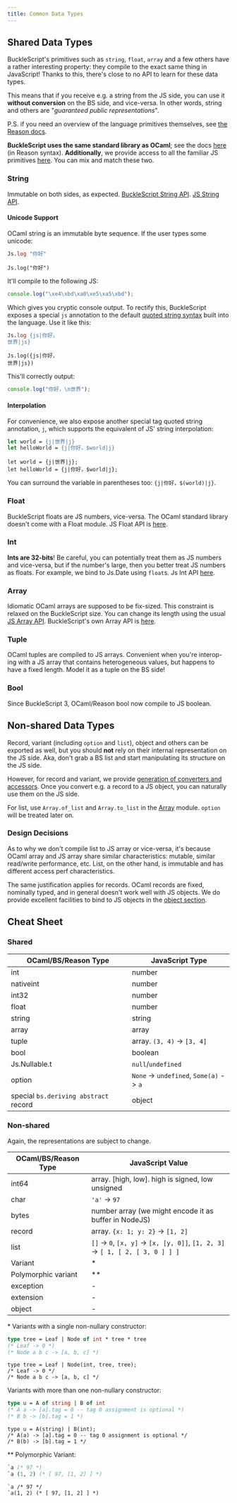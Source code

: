 ```yaml
---
title: Common Data Types
---
```


## Shared Data Types

BuckleScript's primitives such as `string`, `float`, `array` and a few others have a rather interesting property: they compile to the exact same thing in JavaScript! Thanks to this, there's close to no API to learn for these data types.

This means that if you receive e.g. a string from the JS side, you can use it **without conversion** on the BS side, and vice-versa. In other words, string and others are "_guaranteed public representations_".

P.S. if you need an overview of the language primitives themselves, see [the Reason docs](https://reasonml.github.io/docs/en/overview.html).

**BuckleScript uses the same standard library as OCaml**; see the docs [here](https://reasonml.github.io/api/) (in Reason syntax). **Additionally**, we provide access to all the familiar JS primitives [here](https://bucklescript.github.io/bucklescript/api/Js). You can mix and match these two.

### String

Immutable on both sides, as expected. [BuckleScript String API](https://reasonml.github.io/api/String.html). [JS String API](https://bucklescript.github.io/bucklescript/api/Js.String.html).

#### Unicode Support

OCaml string is an immutable byte sequence. If the user types some unicode:

```ocaml
Js.log "你好"
```

```reason
Js.log("你好")
```

It'll compile to the following JS:

```js
console.log("\xe4\xbd\xa0\xe5\xa5\xbd");
```

Which gives you cryptic console output. To rectify this, BuckleScript exposes a special `js` annotation to the default [quoted string syntax](https://reasonml.github.io/docs/en/string-and-char.html#quoted-string) built into the language. Use it like this:

```ocaml
Js.log {js|你好，
世界|js}
```

```reason
Js.log({js|你好，
世界|js})
```

This'll correctly output:

```js
console.log("你好，\n世界");
```

#### Interpolation

For convenience, we also expose another special tag quoted string annotation, `j`, which supports the equivalent of JS' string interpolation:

```ocaml
let world = {j|世界|j}
let helloWorld = {j|你好，$world|j}
```

```reason
let world = {j|世界|j};
let helloWorld = {j|你好，$world|j};
```

You can surround the variable in parentheses too: `{j|你好，$(world)|j}`.

### Float

BuckleScript floats are JS numbers, vice-versa. The OCaml standard library doesn't come with a Float module. JS Float API is [here](https://bucklescript.github.io/bucklescript/api/Js.Float.html).

### Int

**Ints are 32-bits**! Be careful, you can potentially treat them as JS numbers and vice-versa, but if the number's large, then you better treat JS numbers as floats. For example, we bind to Js.Date using `float`s. Js Int API [here](https://bucklescript.github.io/bucklescript/api/Js.Int.html).

### Array

Idiomatic OCaml arrays are supposed to be fix-sized. This constraint is relaxed on the BuckleScript size. You can change its length using the usual [JS Array API](https://bucklescript.github.io/bucklescript/api/Js.Array.html#VALdefault). BuckleScript's own Array API is [here](https://reasonml.github.io/api/Array.html).

### Tuple

OCaml tuples are compiled to JS arrays. Convenient when you're interop-ing with a JS array that contains heterogeneous values, but happens to have a fixed length. Model it as a tuple on the BS side!

### Bool

Since BuckleScript 3, OCaml/Reason bool now compile to JS boolean.

## Non-shared Data Types

Record, variant (including `option` and `list`), object and others can be exported as well, but you should **not** rely on their internal representation on the JS side. Aka, don't grab a BS list and start manipulating its structure on the JS side.

However, for record and variant, we provide [generation of converters and accessors](generate-converters-accessors.md). Once you convert e.g. a record to a JS object, you can naturally use them on the JS side.

For list, use `Array.of_list` and `Array.to_list` in the [Array](https://reasonml.github.io/api/Array.html) module. `option` will be treated later on.

### Design Decisions

As to why we don't compile list to JS array or vice-versa, it's because OCaml array and JS array share similar characteristics: mutable, similar read/write performance, etc. List, on the other hand, is immutable and has different access perf characteristics.

The same justification applies for records. OCaml records are fixed, nominally typed, and in general doesn't work well with JS objects. We do provide excellent facilities to bind to JS objects in the [object section](object.md).

<!-- TODO: playground link -->

## Cheat Sheet

### Shared

OCaml/BS/Reason Type | JavaScript Type
---------------------|---------------
int | number
nativeint | number
int32 | number
float | number
string | string
array | array
tuple | array. `(3, 4)` -> `[3, 4]`
bool | boolean
Js.Nullable.t | `null`/`undefined`
option | `None` -> `undefined`, `Some(a)` -> `a`
special `bs.deriving abstract` record | object

### Non-shared

Again, the representations are subject to change.

OCaml/BS/Reason Type | JavaScript Value
---------------------|---------------
int64 | array. [high, low]. high is signed, low unsigned
char | `'a'` -> `97`
bytes | number array (we might encode it as buffer in NodeJS)
record | array. `{x: 1; y: 2}` -> `[1, 2]`
list | `[]` -> `0`, `[x, y]` -> `[x, [y, 0]]`, `[1, 2, 3]` -> `[ 1, [ 2, [ 3, 0 ] ] ]`
Variant | \*
Polymorphic variant | \*\*
exception | -
extension | -
object | -

\* Variants with a single non-nullary constructor:

```ocaml
type tree = Leaf | Node of int * tree * tree
(* Leaf -> 0 *)
(* Node a b c -> [a, b, c] *)
```

```reason
type tree = Leaf | Node(int, tree, tree);
/* Leaf -> 0 */
/* Node a b c -> [a, b, c] */
```

Variants with more than one non-nullary constructor:

```ocaml
type u = A of string | B of int
(* A a -> [a].tag = 0 -- tag 0 assignment is optional *)
(* B b -> [b].tag = 1 *)
```

```reason
type u = A(string) | B(int);
/* A(a) -> [a].tag = 0 -- tag 0 assignment is optional */
/* B(b) -> [b].tag = 1 */
```

\*\* Polymorphic Variant:

```ocaml
`a (* 97 *)
`a (1, 2) (* [ 97, [1, 2] ] *)
```

```reason
`a /* 97 */
`a(1, 2) (* [ 97, [1, 2] ] *)
```
